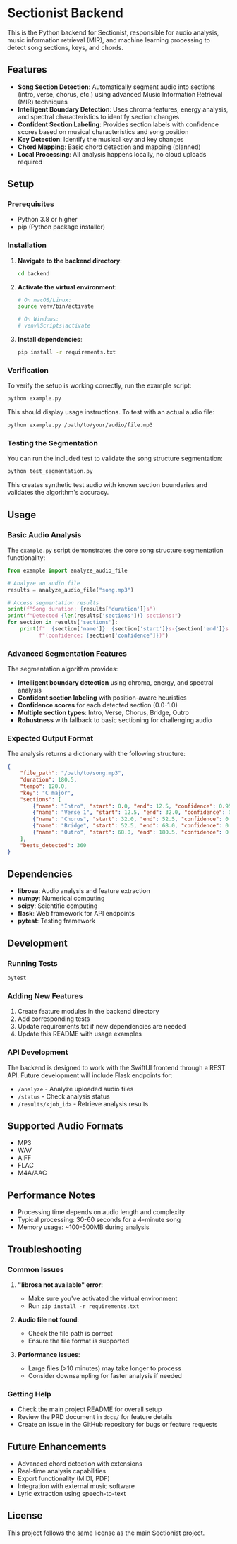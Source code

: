 # Sectionist Backend

This is the Python backend for Sectionist, responsible for audio analysis, music information retrieval (MIR), and machine learning processing to detect song sections, keys, and chords.

## Features

- **Song Section Detection**: Automatically segment audio into sections (intro, verse, chorus, etc.) using advanced Music Information Retrieval (MIR) techniques
- **Intelligent Boundary Detection**: Uses chroma features, energy analysis, and spectral characteristics to identify section changes
- **Confident Section Labeling**: Provides section labels with confidence scores based on musical characteristics and song position
- **Key Detection**: Identify the musical key and key changes
- **Chord Mapping**: Basic chord detection and mapping (planned)
- **Local Processing**: All analysis happens locally, no cloud uploads required

## Setup

### Prerequisites

- Python 3.8 or higher
- pip (Python package installer)

### Installation

1. **Navigate to the backend directory**:
   ```bash
   cd backend
   ```

2. **Activate the virtual environment**:
   ```bash
   # On macOS/Linux:
   source venv/bin/activate
   
   # On Windows:
   # venv\Scripts\activate
   ```

3. **Install dependencies**:
   ```bash
   pip install -r requirements.txt
   ```

### Verification

To verify the setup is working correctly, run the example script:

```bash
python example.py
```

This should display usage instructions. To test with an actual audio file:

```bash
python example.py /path/to/your/audio/file.mp3
```

### Testing the Segmentation

You can run the included test to validate the song structure segmentation:

```bash  
python test_segmentation.py
```

This creates synthetic test audio with known section boundaries and validates the algorithm's accuracy.

## Usage

### Basic Audio Analysis

The `example.py` script demonstrates the core song structure segmentation functionality:

```python
from example import analyze_audio_file

# Analyze an audio file
results = analyze_audio_file("song.mp3")

# Access segmentation results
print(f"Song duration: {results['duration']}s")
print(f"Detected {len(results['sections'])} sections:")
for section in results['sections']:
    print(f"  {section['name']}: {section['start']}s-{section['end']}s "
          f"(confidence: {section['confidence']})")
```

### Advanced Segmentation Features

The segmentation algorithm provides:
- **Intelligent boundary detection** using chroma, energy, and spectral analysis
- **Confident section labeling** with position-aware heuristics
- **Confidence scores** for each detected section (0.0-1.0)
- **Multiple section types**: Intro, Verse, Chorus, Bridge, Outro
- **Robustness** with fallback to basic sectioning for challenging audio

### Expected Output Format

The analysis returns a dictionary with the following structure:

```json
{
    "file_path": "/path/to/song.mp3",
    "duration": 180.5,
    "tempo": 120.0,
    "key": "C major",
    "sections": [
        {"name": "Intro", "start": 0.0, "end": 12.5, "confidence": 0.95},
        {"name": "Verse 1", "start": 12.5, "end": 32.0, "confidence": 0.87}, 
        {"name": "Chorus", "start": 32.0, "end": 52.5, "confidence": 0.92},
        {"name": "Bridge", "start": 52.5, "end": 68.0, "confidence": 0.76},
        {"name": "Outro", "start": 68.0, "end": 180.5, "confidence": 0.89}
    ],
    "beats_detected": 360
}
```

## Dependencies

- **librosa**: Audio analysis and feature extraction
- **numpy**: Numerical computing
- **scipy**: Scientific computing
- **flask**: Web framework for API endpoints
- **pytest**: Testing framework

## Development

### Running Tests

```bash
pytest
```

### Adding New Features

1. Create feature modules in the backend directory
2. Add corresponding tests
3. Update requirements.txt if new dependencies are needed
4. Update this README with usage examples

### API Development

The backend is designed to work with the SwiftUI frontend through a REST API. Future development will include Flask endpoints for:

- `/analyze` - Analyze uploaded audio files
- `/status` - Check analysis status
- `/results/<job_id>` - Retrieve analysis results

## Supported Audio Formats

- MP3
- WAV
- AIFF
- FLAC
- M4A/AAC

## Performance Notes

- Processing time depends on audio length and complexity
- Typical processing: 30-60 seconds for a 4-minute song
- Memory usage: ~100-500MB during analysis

## Troubleshooting

### Common Issues

1. **"librosa not available" error**:
   - Make sure you've activated the virtual environment
   - Run `pip install -r requirements.txt`

2. **Audio file not found**:
   - Check the file path is correct
   - Ensure the file format is supported

3. **Performance issues**:
   - Large files (>10 minutes) may take longer to process
   - Consider downsampling for faster analysis if needed

### Getting Help

- Check the main project README for overall setup
- Review the PRD document in `docs/` for feature details
- Create an issue in the GitHub repository for bugs or feature requests

## Future Enhancements

- Advanced chord detection with extensions
- Real-time analysis capabilities  
- Export functionality (MIDI, PDF)
- Integration with external music software
- Lyric extraction using speech-to-text

## License

This project follows the same license as the main Sectionist project.